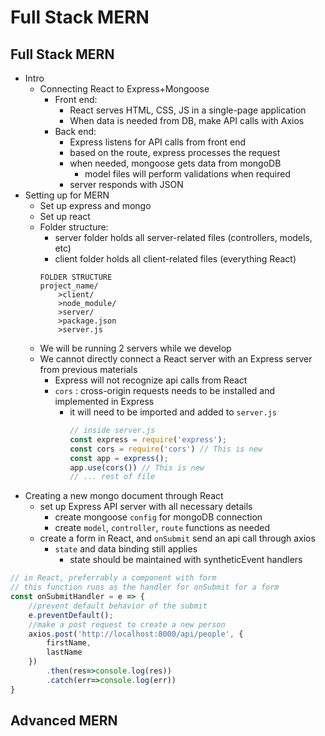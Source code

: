 # Full Stack MERN
## Full Stack MERN
- Intro
  - Connecting React to Express+Mongoose
    - Front end:
      - React serves HTML, CSS, JS in a single-page application
      - When data is needed from DB, make API calls with Axios
    - Back end:
      - Express listens for API calls from front end
      - based on the route, express processes the request
      - when needed, mongoose gets data from mongoDB
        - model files will perform validations when required
      - server responds with JSON
- Setting up for MERN
  - Set up express and mongo
  - Set up react
  - Folder structure:
    - server folder holds all server-related files (controllers, models, etc)
    - client folder holds all client-related files (everything React)
    ```
    FOLDER STRUCTURE
    project_name/
        >client/
        >node_module/
        >server/
        >package.json
        >server.js
    ```
  - We will be running 2 servers while we develop
  - We cannot directly connect a React server with an Express server from previous materials
    - Express will not recognize api calls from React
    - `cors` : cross-origin requests needs to be installed and implemented in Express
      - it will need to be imported and added to `server.js`
        ``` js
        // inside server.js
        const express = require('express');
        const cors = require('cors') // This is new
        const app = express();
        app.use(cors()) // This is new
        // ... rest of file
        ```
- Creating a new mongo document through React
  - set up Express API server with all necessary details
    - create mongoose `config` for mongoDB connection
    - create `model`, `controller`, `route` functions as needed
  - create a form in React, and `onSubmit` send an api call through axios
    - `state` and data binding still applies
      - state should be maintained with syntheticEvent handlers
``` js
// in React, preferrably a component with form
// this function runs as the handler for onSubmit for a form
const onSubmitHandler = e => {
    //prevent default behavior of the submit
    e.preventDefault();
    //make a post request to create a new person
    axios.post('http://localhost:8000/api/people', {
        firstName,
        lastName
    })
        .then(res=>console.log(res))
        .catch(err=>console.log(err))
}
```




## Advanced MERN